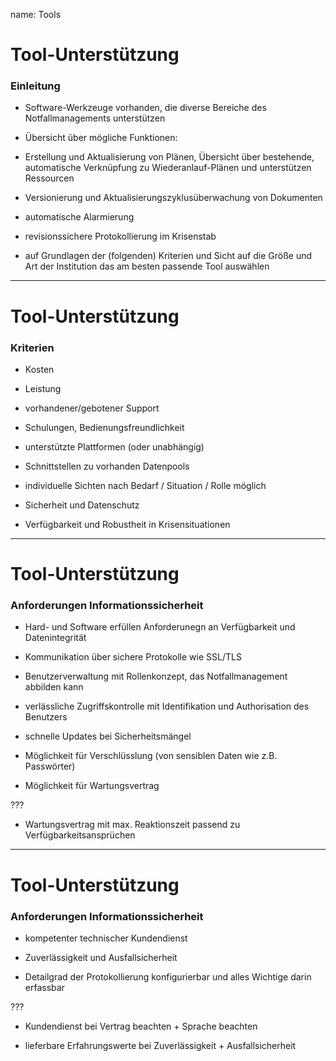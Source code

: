 name: Tools

# Tool-Unterstützung

### Einleitung

- Software-Werkzeuge vorhanden, die diverse Bereiche des Notfallmanagements unterstützen

- Übersicht über mögliche Funktionen:

 - Erstellung und Aktualisierung von Plänen, Übersicht über bestehende, automatische Verknüpfung zu Wiederanlauf-Plänen und unterstützen Ressourcen
 
 - Versionierung und Aktualisierungszyklusüberwachung von Dokumenten
 
 - automatische Alarmierung
 
 - revisionssichere Protokollierung im Krisenstab
 
- auf Grundlagen der (folgenden) Kriterien und Sicht auf die Größe und Art der Institution das am besten passende Tool auswählen
 
---

# Tool-Unterstützung

### Kriterien

- Kosten

- Leistung

- vorhandener/gebotener Support

- Schulungen, Bedienungsfreundlichkeit

- unterstützte Plattformen (oder unabhängig)

- Schnittstellen zu vorhanden Datenpools

- individuelle Sichten nach Bedarf / Situation / Rolle möglich

- Sicherheit und Datenschutz

- Verfügbarkeit und Robustheit in Krisensituationen

---

# Tool-Unterstützung

### Anforderungen Informationssicherheit

- Hard- und Software erfüllen Anforderunegn an Verfügbarkeit und Datenintegrität

- Kommunikation über sichere Protokolle wie SSL/TLS

- Benutzerverwaltung mit Rollenkonzept, das Notfallmanagement abbilden kann

- verlässliche Zugriffskontrolle mit Identifikation und Authorisation des Benutzers

- schnelle Updates bei Sicherheitsmängel

- Möglichkeit für Verschlüsslung (von sensiblen Daten wie z.B. Passwörter)

- Möglichkeit für Wartungsvertrag

???

- Wartungsvertrag mit max. Reaktionszeit passend zu Verfügbarkeitsansprüchen

---

# Tool-Unterstützung

### Anforderungen Informationssicherheit

- kompetenter technischer Kundendienst

- Zuverlässigkeit und Ausfallsicherheit

- Detailgrad der Protokollierung konfigurierbar und alles Wichtige darin erfassbar

???

- Kundendienst bei Vertrag beachten + Sprache beachten

- lieferbare Erfahrungswerte bei Zuverlässigkeit + Ausfallsicherheit